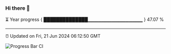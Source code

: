 ### Hi there 👋

⏳ Year progress { ██████████████▁▁▁▁▁▁▁▁▁▁▁▁▁▁▁▁ } 47.07 %

---

⏰ Updated on Fri, 21 Jun 2024 06:12:50 GMT

![Progress Bar CI](https://github.com/Shyam-Makwana/GitHub-Actions-Demo/workflows/Progress%20Bar%20CI/badge.svg)

